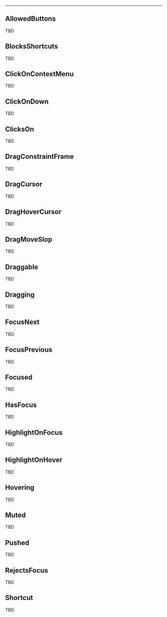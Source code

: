 ___

## AllowedButtons

TBD

## BlocksShortcuts

TBD

## ClickOnContextMenu

TBD

## ClickOnDown

TBD

## ClicksOn

TBD

## DragConstraintFrame

TBD

## DragCursor

TBD

## DragHoverCursor

TBD

## DragMoveSlop

TBD

## Draggable

TBD

## Dragging

TBD

## FocusNext

TBD

## FocusPrevious

TBD

## Focused

TBD

## HasFocus

TBD

## HighlightOnFocus

TBD

## HighlightOnHover

TBD

## Hovering

TBD

## Muted

TBD

## Pushed

TBD

## RejectsFocus

TBD

## Shortcut

TBD
